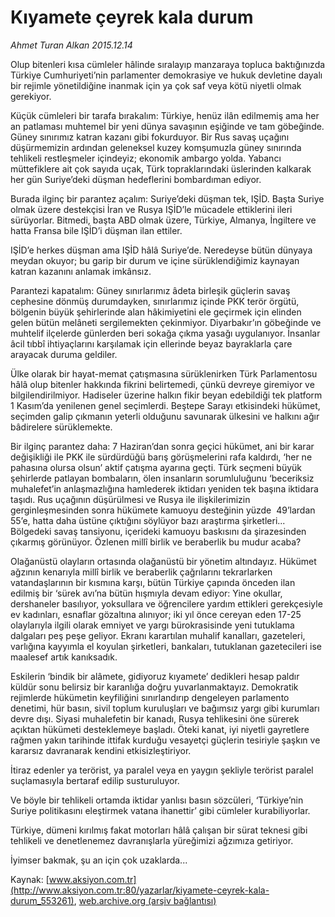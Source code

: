 # Kıyamete çeyrek kala durum

*Ahmet Turan Alkan 2015.12.14*

<div class="pNewsDetailMainContent ctx_content" itemprop="articleBody">
 <p>
  Olup bitenleri kısa cümleler hâlinde sıralayıp manzaraya topluca baktığınızda Türkiye Cumhuriyeti’nin parlamenter demokrasiye ve hukuk devletine dayalı bir rejimle yönetildiğine inanmak için ya çok saf veya kötü niyetli olmak gerekiyor.
 </p>
 <p>
  Küçük cümleleri bir tarafa bırakalım: Türkiye, henüz ilân edilmemiş ama her an patlaması muhtemel bir yeni dünya savaşının eşiğinde ve tam göbeğinde. Güney sınırımız katran kazanı gibi fokurduyor. Bir Rus savaş uçağını düşürmemizin ardından geleneksel kuzey komşumuzla güney sınırında tehlikeli restleşmeler içindeyiz; ekonomik ambargo yolda. Yabancı müttefiklere ait çok sayıda uçak, Türk topraklarındaki üslerinden kalkarak her gün Suriye’deki düşman hedeflerini bombardıman ediyor.
 </p>
 <p>
  Burada ilginç bir parantez açalım: Suriye’deki düşman tek, IŞİD. Başta Suriye olmak üzere destekçisi İran ve Rusya IŞİD’le mücadele ettiklerini ileri sürüyorlar. Bitmedi, başta ABD olmak üzere, Türkiye, Almanya, İngiltere ve hatta Fransa bile IŞİD’i düşman ilan ettiler.
 </p>
 <p>
  IŞİD’e herkes düşman ama IŞİD hâlâ Suriye’de. Neredeyse bütün dünyaya meydan okuyor; bu garip bir durum ve içine sürüklendiğimiz kaynayan katran kazanını anlamak imkânsız.
 </p>
 <p>
  Parantezi kapatalım: Güney sınırlarımız âdeta birleşik güçlerin savaş cephesine dönmüş durumdayken, sınırlarımız içinde PKK terör örgütü, bölgenin büyük şehirlerinde alan hâkimiyetini ele geçirmek için elinden gelen bütün melâneti sergilemekten çekinmiyor. Diyarbakır’ın göbeğinde ve muhtelif ilçelerde günlerden beri sokağa çıkma yasağı uygulanıyor. İnsanlar âcil tıbbî ihtiyaçlarını karşılamak için ellerinde beyaz bayraklarla çare arayacak duruma geldiler.
 </p>
 <p>
  Ülke olarak bir hayat-memat çatışmasına sürüklenirken Türk Parlamentosu hâlâ olup bitenler hakkında fikrini belirtemedi, çünkü devreye giremiyor ve bilgilendirilmiyor. Hadiseler üzerine halkın fikir beyan edebildiği tek platform 1 Kasım’da yenilenen genel seçimlerdi. Beştepe Sarayı etkisindeki hükümet, seçimden galip çıkmanın yeterli olduğunu savunarak ülkesini ve halkını ağır bâdirelere sürüklemekte.
 </p>
 <p>
  Bir ilginç parantez daha: 7 Haziran’dan sonra geçici hükümet, ani bir karar değişikliği ile PKK ile sürdürdüğü barış görüşmelerini rafa kaldırdı, ‘her ne pahasına olursa olsun’ aktif çatışma ayarına geçti. Türk seçmeni büyük şehirlerde patlayan bombaların, ölen insanların sorumluluğunu ‘beceriksiz muhalefet’in anlaşmazlığına hamlederek iktidarı yeniden tek başına iktidara taşıdı. Rus uçağının düşürülmesi ve Rusya ile ilişkilerimizin gerginleşmesinden sonra hükümete kamuoyu desteğinin yüzde  49’lardan 55’e, hatta daha üstüne çıktığını söylüyor bazı araştırma şirketleri... Bölgedeki savaş tansiyonu, içerideki kamuoyu baskısını da şirazesinden çıkarmış görünüyor. Özlenen millî birlik ve beraberlik bu mudur acaba?
 </p>
 <p>
  Olağanüstü olayların ortasında olağanüstü bir yönetim altındayız. Hükümet ağzının kenarıyla millî birlik ve beraberlik çağrılarını tekrarlarken vatandaşlarının bir kısmına karşı, bütün Türkiye çapında önceden ilan edilmiş bir ‘sürek avı’na bütün hışmıyla devam ediyor: Yine okullar, dershaneler basılıyor, yoksullara ve öğrencilere yardım ettikleri gerekçesiyle ev kadınları, esnaflar gözaltına alınıyor; iki yıl önce cereyan eden 17-25 olaylarıyla ilgili olarak emniyet ve yargı bürokrasisinde yeni tutuklama dalgaları peş peşe geliyor. Ekranı karartılan muhalif kanalları, gazeteleri, varlığına kayyımla el koyulan şirketleri, bankaları, tutuklanan gazetecileri ise maalesef artık kanıksadık.
 </p>
 <p>
  Eskilerin ‘bindik bir alâmete, gidiyoruz kıyamete’ dedikleri hesap paldır küldür sonu belirsiz bir karanlığa doğru yuvarlanmaktayız. Demokratik rejimlerde hükümetin keyfiliğini sınırlandırıp dengeleyen parlamento denetimi, hür basın, sivil toplum kuruluşları ve bağımsız yargı gibi kurumları devre dışı. Siyasi muhalefetin bir kanadı, Rusya tehlikesini öne sürerek açıktan hükümeti desteklemeye başladı. Öteki kanat, iyi niyetli gayretlere rağmen yakın tarihinde ittifak kurduğu vesayetçi güçlerin tesiriyle şaşkın ve kararsız davranarak kendini etkisizleştiriyor.
 </p>
 <p>
  İtiraz edenler ya terörist, ya paralel veya en yaygın şekliyle terörist paralel suçlamasıyla bertaraf edilip susturuluyor.
 </p>
 <p>
  Ve böyle bir tehlikeli ortamda iktidar yanlısı basın sözcüleri, ‘Türkiye’nin Suriye politikasını eleştirmek vatana ihanettir’ gibi cümleler kurabiliyorlar.
 </p>
 <p>
  Türkiye, dümeni kırılmış fakat motorları hâlâ çalışan bir sürat teknesi gibi tehlikeli ve denetlenemez davranışlarla yüreğimizi ağzımıza getiriyor.
 </p>
 <p>
  İyimser bakmak, şu an için çok uzaklarda...
 </p>
</div>


Kaynak: [www.aksiyon.com.tr](http://www.aksiyon.com.tr:80/yazarlar/kiyamete-ceyrek-kala-durum_553261), [web.archive.org (arşiv bağlantısı)](http://web.archive.org/web/20151218173053/http://www.aksiyon.com.tr:80/yazarlar/kiyamete-ceyrek-kala-durum_553261)
